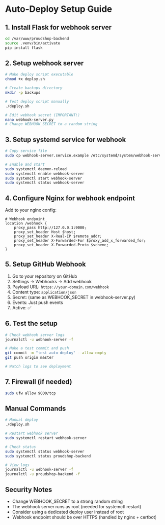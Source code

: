 # Auto-Deploy Setup Guide

## 1. Install Flask for webhook server
```bash
cd /var/www/proudshop-backend
source .venv/bin/activate
pip install flask
```

## 2. Setup webhook server
```bash
# Make deploy script executable
chmod +x deploy.sh

# Create backups directory
mkdir -p backups

# Test deploy script manually
./deploy.sh

# Edit webhook secret (IMPORTANT!)
nano webhook-server.py
# Change WEBHOOK_SECRET to a random string
```

## 3. Setup systemd service for webhook
```bash
# Copy service file
sudo cp webhook-server.service.example /etc/systemd/system/webhook-server.service

# Enable and start
sudo systemctl daemon-reload
sudo systemctl enable webhook-server
sudo systemctl start webhook-server
sudo systemctl status webhook-server
```

## 4. Configure Nginx for webhook endpoint
Add to your nginx config:
```nginx
# Webhook endpoint
location /webhook {
    proxy_pass http://127.0.0.1:9000;
    proxy_set_header Host $host;
    proxy_set_header X-Real-IP $remote_addr;
    proxy_set_header X-Forwarded-For $proxy_add_x_forwarded_for;
    proxy_set_header X-Forwarded-Proto $scheme;
}
```

## 5. Setup GitHub Webhook
1. Go to your repository on GitHub
2. Settings → Webhooks → Add webhook
3. Payload URL: `https://your-domain.com/webhook`
4. Content type: `application/json`
5. Secret: (same as WEBHOOK_SECRET in webhook-server.py)
6. Events: Just push events
7. Active: ✅

## 6. Test the setup
```bash
# Check webhook server logs
journalctl -u webhook-server -f

# Make a test commit and push
git commit -m "test auto-deploy" --allow-empty
git push origin master

# Watch logs to see deployment
```

## 7. Firewall (if needed)
```bash
sudo ufw allow 9000/tcp
```

## Manual Commands
```bash
# Manual deploy
./deploy.sh

# Restart webhook server
sudo systemctl restart webhook-server

# Check status
sudo systemctl status webhook-server
sudo systemctl status proudshop-backend

# View logs
journalctl -u webhook-server -f
journalctl -u proudshop-backend -f
```

## Security Notes
- Change WEBHOOK_SECRET to a strong random string
- The webhook server runs as root (needed for systemctl restart)
- Consider using a dedicated deploy user instead of root
- Webhook endpoint should be over HTTPS (handled by nginx + certbot)
